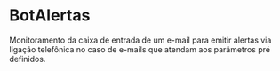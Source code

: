 # BotAlertas
Monitoramento da caixa de entrada de um e-mail para emitir alertas via ligação telefônica no caso de e-mails que atendam aos parâmetros pré definidos.
